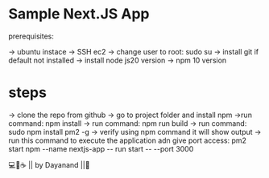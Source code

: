 # Sample Next.JS App
prerequisites:

-> ubuntu instace
-> SSH ec2
-> change user to root:  sudo su
-> install git if default not installed
-> install node js20 version
-> npm 10 version

# steps
-> clone the repo from github
-> go to project folder and install npm
->run command:  npm install
-> run command: npm run build
-> run command: sudo npm install pm2 -g
-> verify using npm command it will show output
-> run this command to execute the application adn give port access: 
pm2 start npm --name nextjs-app -- run start -- --port 3000


💻💖☕ || by Dayanand ||🙏
